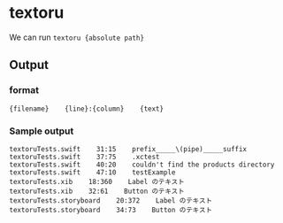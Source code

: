 # textoru

We can run `textoru {absolute path}`

## Output

### format
```
{filename}    {line}:{column}    {text}
```

### Sample output
```
textoruTests.swift    31:15    prefix_____\(pipe)_____suffix
textoruTests.swift    37:75    .xctest
textoruTests.swift    40:20    couldn't find the products directory
textoruTests.swift    47:10    testExample
textoruTests.xib    18:360    Label のテキスト
textoruTests.xib    32:61    Button のテキスト
textoruTests.storyboard    20:372    Label のテキスト
textoruTests.storyboard    34:73    Button のテキスト
```
